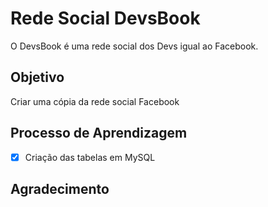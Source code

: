 # Rede Social DevsBook

O DevsBook é uma rede social dos Devs igual ao Facebook.

## Objetivo

Criar uma cópia da rede social Facebook

## Processo de Aprendizagem

-[x] Criação das tabelas em MySQL

## Agradecimento
